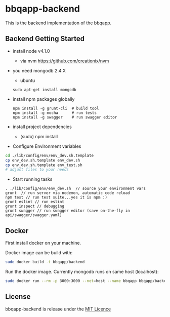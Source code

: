 # bbqapp-backend

This is the backend implementation of the bbqapp.

## Backend Getting Started


* install node v4.1.0
  * via nvm https://github.com/creationix/nvm

* you need mongodb 2.4.X
  * ubuntu

  ```
  sudo apt-get install mongodb
  ```

* install npm packages globally
  ```
  npm install -g grunt-cli  # build tool
  npm install -g mocha      # run tests
  npm install -g swagger    # run swagger editor
  ```

* install project dependencies
  * (sudo) npm install

* Configure Environment variables

```bash
cd ./lib/config/env/env_dev.sh.template
cp env_dev.sh.template env_dev.sh
cp env_dev.sh.template env_test.sh
# adjust files to your needs
```

* Start running tasks

```
. ./lib/config/env/env_dev.sh  // source your environment vars
grunt  // run server via nodemon, automatic code reload
npm test // run test suite...yes it is npm :)
grunt eslint // run eslint
grunt inspect // debugging
grunt swagger // run swagger editor (save on-the-fly in api/swagger/swagger.yaml)
```

## Docker

First install docker on your machine.

Docker image can be build with:

```bash
sudo docker build -t bbqapp/backend
```

Run the docker image. Currently mongodb runs on same host (localhost):

```bash
sudo docker run --rm -p 3000:3000 --net=host --name bbqapp bbqapp/backend
```

## License

bbqapp-backend is release under the [MIT Licence](http://opensource.org/licenses/MIT)
